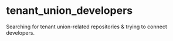 # tenant_union_developers
Searching for tenant union-related repositories &amp; trying to connect developers. 
